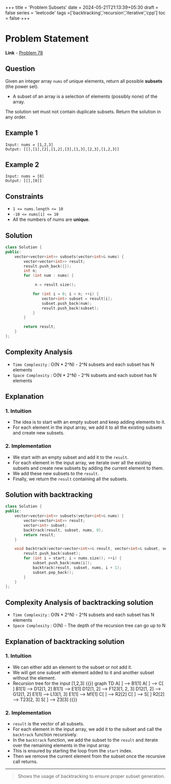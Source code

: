 +++
title = 'Problem Subsets'
date = 2024-05-21T21:13:39+05:30
draft = false
series = 'leetcode'
tags =['backtracking','recursion','iterative','cpp']
toc = false
+++

# Problem Statement

**Link** - [Problem 78](https://leetcode.com/problems/subsets/description/)

## Question

Given an integer array `nums` of unique elements, return all possible **subsets** (the power set).

- A subset of an array is a selection of elements (possibly none) of the array.

The solution set must not contain duplicate subsets. Return the solution in any order.

## Example 1

```text
Input: nums = [1,2,3]
Output: [[],[1],[2],[1,2],[3],[1,3],[2,3],[1,2,3]]
```

## Example 2

```text
Input: nums = [0]
Output: [[],[0]]
```

## Constraints

- `1 <= nums.length <= 10`
- `-10 <= nums[i] <= 10`
- All the numbers of nums are **unique**.

## Solution

```cpp
class Solution {
public:
    vector<vector<int>> subsets(vector<int>& nums) {
        vector<vector<int>> result;
        result.push_back({});
        int n;
        for (int num : nums) {

             n = result.size();

            for (int i = 0; i < n; ++i) {
                vector<int> subset = result[i];
                subset.push_back(num);
                result.push_back(subset);
            }
        }

        return result;
    }
};
```

## Complexity Analysis

- `Time Complexity` : O(N \* 2^N) - 2^N subsets and each subset has N elements
- `Space Complexity` : O(N \* 2^N) - 2^N subsets and each subset has N elements

## Explanation

### 1. Intuition

- The idea is to start with an empty subset and keep adding elements to it.
- For each element in the input array, we add it to all the existing subsets and create new subsets.

### 2. Implementation

- We start with an empty subset and add it to the `result`.
- For each element in the input array, we iterate over all the existing subsets and create new subsets by adding the current element to them.
- We add these new subsets to the `result`.
- Finally, we return the `result` containing all the subsets.

## Solution with backtracking

```cpp
class Solution {
public:
    vector<vector<int>> subsets(vector<int>& nums) {
        vector<vector<int>> result;
        vector<int> subset;
        backtrack(result, subset, nums, 0);
        return result;
    }

    void backtrack(vector<vector<int>>& result, vector<int>& subset, vector<int>& nums, int start) {
        result.push_back(subset);
        for (int i = start; i < nums.size(); ++i) {
            subset.push_back(nums[i]);
            backtrack(result, subset, nums, i + 1);
            subset.pop_back();
        }
    }
};
```

## Complexity Analysis of backtracking solution

- `Time Complexity` : O(N \* 2^N) - 2^N subsets and each subset has N elements
- `Space Complexity` : O(N) - The depth of the recursion tree can go up to N

## Explanation of backtracking solution

### 1. Intuition

- We can either add an element to the subset or not add it.
- We will get one subset with element added to it and another subset without the element.
- Recursion tree for the input [1,2,3]
  {{<mermaid>}}
  graph TD
  A[ ] --> B1[1]
  A[ ] --> C[ ]
  B1[1] --> D12[1, 2]
  B1[1] --> E1[1]
  D12[1, 2] --> F123[1, 2, 3]
  D12[1, 2] --> G12[1, 2]
  E1[1] --> L13[1, 3]
  E1[1] --> M1[1]
  C[ ] --> R2[2]
  C[ ] --> S[ ]
  R2[2] --> T23[2, 3]
  S[ ] --> Z3[3]
  {{</mermaid>}}

### 2. Implementation

- `result` is the vector of all subsets.
- For each element in the input array, we add it to the subset and call the `backtrack` function recursively.
- In the `backtrack` function, we add the subset to the `result` and iterate over the remaining elements in the input array.
- This is ensured by starting the loop from the `start` index.
- Then we remove the current element from the subset once the recursive call returns.

---

> Shows the usage of backtracking to ensure proper subset generation.
